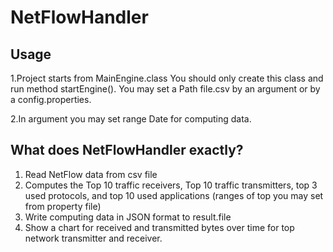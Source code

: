 # NetFlowHandler

## Usage
1.Project starts from MainEngine.class You should only create this class and run method startEngine(). 
You may set a Path file.csv by an argument or by a config.properties.

2.In argument you may set range Date for computing data.

## What does NetFlowHandler exactly?
1. Read NetFlow data from csv file
2. Computes the Top 10 traffic receivers, Top 10 traffic transmitters, top 3 used protocols, and top 10 used applications (ranges of top you may set from property file)
3. Write computing data in JSON format to result.file
4. Show a chart for received and transmitted bytes over time for top network transmitter and receiver.
